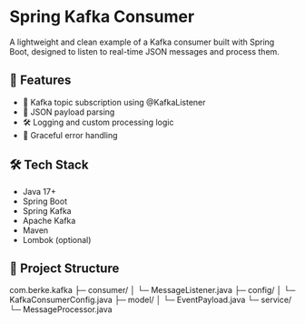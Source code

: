 # Spring Kafka Consumer

A lightweight and clean example of a Kafka consumer built with Spring Boot, designed to listen to real-time JSON messages and process them.

## 🔧 Features
- 📡 Kafka topic subscription using @KafkaListener
- 🧩 JSON payload parsing
- 🛠️ Logging and custom processing logic
- 🧼 Graceful error handling

## 🛠️ Tech Stack
- Java 17+
- Spring Boot
- Spring Kafka
- Apache Kafka
- Maven
- Lombok (optional)

## 📂 Project Structure
com.berke.kafka
├─ consumer/
│    └─ MessageListener.java
├─ config/
│    └─ KafkaConsumerConfig.java
├─ model/
│    └─ EventPayload.java
└─ service/
     └─ MessageProcessor.java
